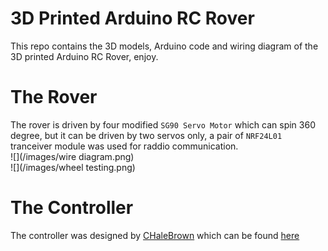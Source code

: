 # 3D Printed Arduino RC Rover
This repo contains the 3D models, Arduino code and wiring diagram of the 3D printed Arduino RC Rover, enjoy.  

# The Rover  
The rover is driven by four modified `SG90 Servo Motor` which can spin 360 degree, but it can be driven by two servos only, a pair of `NRF24L01` tranceiver module was used for raddio communication.  
![](/images/wire diagram.png)  
![](/images/wheel testing.png)  

# The Controller 
The controller was designed by [CHaleBrown](https://www.instructables.com/member/CHaleBrown/) which can be found [here](https://www.instructables.com/id/Universal-Arduino-Controller/)
